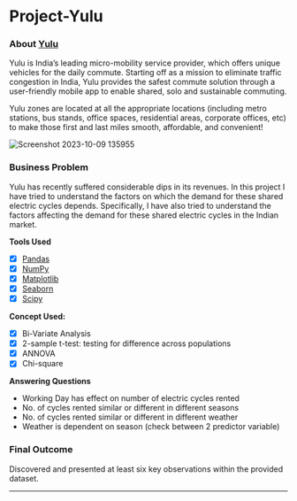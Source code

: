 # Project-Yulu

### About [Yulu](https://www.yulu.bike/)

Yulu is India’s leading micro-mobility service provider, which offers unique vehicles for the daily commute. Starting off as a mission to eliminate traffic congestion in India, Yulu provides the safest commute solution through a user-friendly mobile app to enable shared, solo and sustainable commuting.

Yulu zones are located at all the appropriate locations (including metro stations, bus stands, office spaces, residential areas, corporate offices, etc) to make those first and last miles smooth, affordable, and convenient!

![Screenshot 2023-10-09 135955](https://github.com/Shyamu431/Project-Yulu/assets/144362526/318b380d-7128-43a5-949d-3c2449bb846b)

### Business Problem
Yulu has recently suffered considerable dips in its revenues. In this project I have tried to understand the factors on which the demand for these shared electric cycles depends. Specifically, I have also tried to understand the factors affecting the demand for these shared electric cycles in the Indian market.

**Tools Used**
- [x] [Pandas](https://pandas.pydata.org/pandas-docs/stable/index.html)
- [x] [NumPy](https://numpy.org/)
- [x] [Matplotlib](https://matplotlib.org/stable/)
- [x] [Seaborn](https://seaborn.pydata.org/tutorial.html)
- [x] [Scipy](https://scipy.org/)

**Concept Used:**

- [x] Bi-Variate Analysis
- [x] 2-sample t-test: testing for difference across populations
- [x] ANNOVA
- [x] Chi-square

**Answering Questions**
* Working Day has effect on number of electric cycles rented
* No. of cycles rented similar or different in different seasons
* No. of cycles rented similar or different in different weather
* Weather is dependent on season (check between 2 predictor variable)

### Final Outcome
Discovered and presented at least six key observations within the provided dataset.
____

